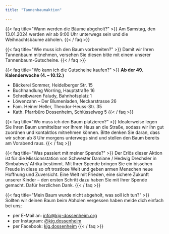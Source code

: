 ```yaml
---
title: "Tannenbaumaktion"

---
```

{{< faq title="Wann werden die Bäume abgeholt?" >}}
Am Samstag, den 13.01.2024 werden wir ab 9:00 Uhr unterwegs sein und die Weihnachtsbäume abholen.
{{< / faq >}}

{{< faq title="Wie muss ich den Baum vorbereiten?" >}}
Damit wir Ihren Tannenbaum mitnehmen, versehen Sie diesen bitte mit einem unserer Tannenbaum-Gutscheine.
{{< / faq >}}

{{< faq title="Wo kann ich die Gutscheine kaufen?" >}}
**Ab der 49. Kalenderwoche (4. – 10.12.)**
* Bäckerei Sommer, Heidelberger Str. 15
* Buchhandlung Worring, Hauptstraße 16
* Schreibwaren Faludy, Bahnhofsplatz 1
* Löwenzahn – Der Blumenladen, Neckarstrasse 26
* Fam. Heiner Heller, Theodor-Heuss-Str. 35
* Kath. Pfarrbüro Dossenheim, Schlüsselweg 5
{{< / faq >}}

{{< faq title="Wo muss ich den Baum platzieren?" >}}
Idealerweise legen Sie Ihren Baum unmittelbar vor Ihrem Haus an die Straße, sodass wir ihn gut zuordnen und kontaktlos mitnehmen können. Bitte denken Sie daran, dass wir schon ab 8 Uhr morgens unterwegs sind und stellen den Baum bereits am Vorabend raus.
{{< / faq >}}

{{< faq title="Was passiert mit meiner Spende?" >}}
Der Erlös dieser Aktion ist für die Missionsstation von Schwester Damiane / Hedwig Drechsler in Simbabwe/ Afrika bestimmt. Mit Ihrer Spende bringen Sie ein bisschen Freude in diese so oft trostlose Welt und geben armen Menschen neue Hoffnung und Zuversicht. Eine Welt mit Frieden, eine sichere Zukunft unserer Kinder – den ersten Schritt dazu haben Sie mit Ihrer Spende gemacht. Dafür herzlichen Dank.
{{< / faq >}}

{{< faq title="Mein Baum wurde nicht abgeholt, was soll ich tun?" >}}
Sollten wir deinen Baum beim Abholen vergessen haben melde dich einfach bei uns;
* per E-Mail an: [info@kjg-dossenheim.org](mailto:info@kjg-dossenheim.org)
* per Instagram: [@kjg.dossenheim](https://www.instagram.com/kjg.dossenheim/)
* per Facebook: [kjg.dossenheim](https://www.facebook.com/kjg.dossenheim/)
{{< / faq >}}